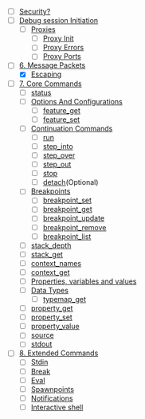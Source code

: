 - [ ] [Security?](https://xdebug.org/docs-dbgp.php#id15)
- [ ] [Debug session Initiation](https://xdebug.org/docs-dbgp.php#id16)
  - [ ] [Proxies](https://xdebug.org/docs-dbgp.php#id19)
    - [ ] [Proxy Init](https://xdebug.org/docs-dbgp.php#id20)
    - [ ] [Proxy Errors](https://xdebug.org/docs-dbgp.php#id21)
    - [ ] [Proxy Ports](https://xdebug.org/docs-dbgp.php#id22)
- [ ] [6. Message Packets](https://xdebug.org/docs-dbgp.php#id27)
  - [x] [Escaping](https://xdebug.org/docs-dbgp.php#id27)
- [ ] [7. Core Commands](https://xdebug.org/docs-dbgp.php#id39)
  - [ ] [status](https://xdebug.org/docs-dbgp.php#id40)
  - [ ] [Options And Configurations](https://xdebug.org/docs-dbgp.php#id41)
    - [ ] [feature_get](https://xdebug.org/docs-dbgp.php#id43)
    - [ ] [feature_set](https://xdebug.org/docs-dbgp.php#id44)
  - [ ] [Continuation Commands](https://xdebug.org/docs-dbgp.php#id45)
    - [ ] [run](https://xdebug.org/docs-dbgp.php#id45)
    - [ ] [step_into](https://xdebug.org/docs-dbgp.php#id45)
    - [ ] [step_over](https://xdebug.org/docs-dbgp.php#id45)
    - [ ] [step_out](https://xdebug.org/docs-dbgp.php#id45)
    - [ ] [stop](https://xdebug.org/docs-dbgp.php#id45)
    - [ ] [detach](https://xdebug.org/docs-dbgp.php#id45)(Optional)
  - [ ] [Breakpoints](https://xdebug.org/docs-dbgp.php#id46)
    - [ ] [breakpoint_set](https://xdebug.org/docs-dbgp.php#id47)
    - [ ] [breakpoint_get](https://xdebug.org/docs-dbgp.php#id48)
    - [ ] [breakpoint_update](https://xdebug.org/docs-dbgp.php#id49)
    - [ ] [breakpoint_remove](https://xdebug.org/docs-dbgp.php#id50)
    - [ ] [breakpoint_list](https://xdebug.org/docs-dbgp.php#id51)
  - [ ] [stack_depth](https://xdebug.org/docs-dbgp.php#id52)
  - [ ] [stack_get](https://xdebug.org/docs-dbgp.php#id53)
  - [ ] [context_names](https://xdebug.org/docs-dbgp.php#id54)
  - [ ] [context_get](https://xdebug.org/docs-dbgp.php#id55)
  - [ ] [Properties, variables and values](https://xdebug.org/docs-dbgp.php#id56)
  - [ ] [Data Types](https://xdebug.org/docs-dbgp.php#id57)
    - [ ] [typemap_get](https://xdebug.org/docs-dbgp.php#id59)
  - [ ] [property_get](https://xdebug.org/docs-dbgp.php#id60)
  - [ ] [property_set](https://xdebug.org/docs-dbgp.php#id60)
  - [ ] [property_value](https://xdebug.org/docs-dbgp.php#id60)
  - [ ] [source](https://xdebug.org/docs-dbgp.php#id61)
  - [ ] [stdout](https://xdebug.org/docs-dbgp.php#id62)
- [ ] [8. Extended Commands](https://xdebug.org/docs-dbgp.php#id63)
  - [ ] [Stdin](https://xdebug.org/docs-dbgp.php#id64)
  - [ ] [Break](https://xdebug.org/docs-dbgp.php#id65)
  - [ ] [Eval](https://xdebug.org/docs-dbgp.php#id66)
  - [ ] [Spawnpoints](https://xdebug.org/docs-dbgp.php#id69)
  - [ ] [Notifications](https://xdebug.org/docs-dbgp.php#id75)
  - [ ] [Interactive shell](https://xdebug.org/docs-dbgp.php#id78)
